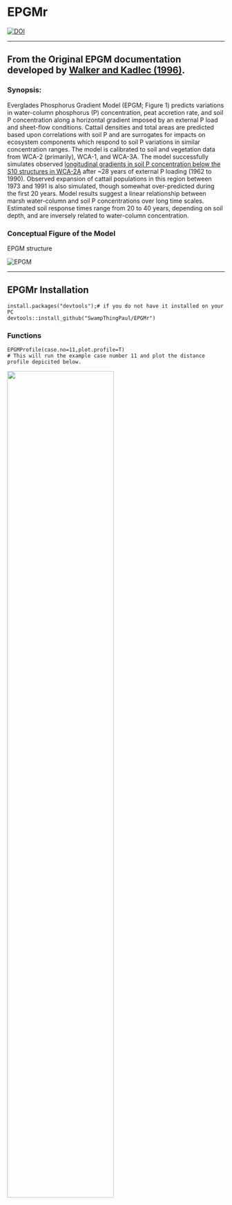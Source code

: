 # EPGMr

[![DOI](https://zenodo.org/badge/234599925.svg)](https://zenodo.org/badge/latestdoi/234599925)

***

## From the Original EPGM documentation developed by [Walker and Kadlec (1996)](http://www.wwwalker.net/epgm/).
### Synopsis:
Everglades Phosphorus Gradient Model (EPGM; Figure 1) predicts variations in water-column phosphorus (P) concentration, peat accretion rate, and soil P concentration along a horizontal gradient imposed by an external P load and sheet-flow conditions. Cattail densities and total areas are predicted based upon correlations with soil P and are surrogates for impacts on ecosystem components which respond to soil P variations in similar concentration ranges. The model is calibrated to soil and vegetation data from WCA-2 (primarily), WCA-1, and WCA-3A. The model successfully simulates observed [longitudinal gradients in soil P concentration below the S10 structures in WCA-2A](http://www.wwwalker.net/epgm/wca2a_gradient.htm) after ~28 years of external P loading (1962 to 1990). Observed expansion of cattail populations in this region between 1973 and 1991 is also simulated, though somewhat over-predicted during the first 20 years. Model results suggest a linear relationship between marsh water-column and soil P concentrations over long time scales. Estimated soil response times range from 20 to 40 years, depending on soil depth, and are inversely related to water-column concentration.

### Conceptual Figure of the Model

EPGM structure

![EPGM](http://www.wwwalker.net/epgm/epgmpic.gif)

***


## EPGMr Installation

```
install.packages("devtools");# if you do not have it installed on your PC
devtools::install_github("SwampThingPaul/EPGMr")
```

### Functions

```
EPGMProfile(case.no=11,plot.profile=T)
# This will run the example case number 11 and plot the distance profile depicited below.

```

<img src="./case_11.png" align="center" width="70%"/>
